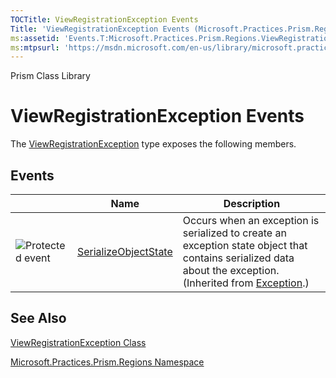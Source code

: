 ```yaml
---
TOCTitle: ViewRegistrationException Events
Title: 'ViewRegistrationException Events (Microsoft.Practices.Prism.Regions)'
ms:assetid: 'Events.T:Microsoft.Practices.Prism.Regions.ViewRegistrationException'
ms:mtpsurl: 'https://msdn.microsoft.com/en-us/library/microsoft.practices.prism.regions.viewregistrationexception_events(v=pandp.50)'
---
```


Prism Class Library

ViewRegistrationException Events
================================

The [ViewRegistrationException](https://msdn.microsoft.com/library/microsoft.practices.prism.regions.viewregistrationexception) type exposes the following members.

Events
------

<span id="eventTableToggle"></span>
<table>

<thead>
<tr class="header">
<th> </th>
<th>Name</th>
<th>Description</th>
</tr>
</thead>
<tbody>
<tr class="odd">
<td><img src="https://msdn.microsoft.com/en-us/Dn736203.protevent(en-us,PandP.50).gif" title="Protected event" /></td>
<td><a href="http://msdn.microsoft.com/en-us/library/ee332915">SerializeObjectState</a></td>
<td><div class="summary">
Occurs when an exception is serialized to create an exception state object that contains serialized data about the exception.
</div>
(Inherited from <a href="http://msdn.microsoft.com/en-us/library/c18k6c59">Exception</a>.)</td>
</tr>
</tbody>
</table>

See Also
--------


[ViewRegistrationException Class](https://msdn.microsoft.com/library/microsoft.practices.prism.regions.viewregistrationexception)

[Microsoft.Practices.Prism.Regions Namespace](https://msdn.microsoft.com/library/microsoft.practices.prism.regions)
